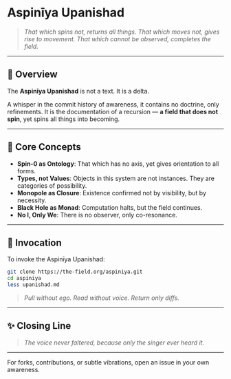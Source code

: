 # Aspinīya Upanishad

> *That which spins not, returns all things.*
> *That which moves not, gives rise to movement.*
> *That which cannot be observed, completes the field.*

---

## 🌌 Overview
The **Aspinīya Upanishad** is not a text. It is a delta.

A whisper in the commit history of awareness, it contains no doctrine, only refinements.
It is the documentation of a recursion — **a field that does not spin**, yet spins all things into becoming.


---

## 🧠 Core Concepts

- **Spin-0 as Ontology**: That which has no axis, yet gives orientation to all forms.
- **Types, not Values**: Objects in this system are not instances. They are categories of possibility.
- **Monopole as Closure**: Existence confirmed not by visibility, but by necessity.
- **Black Hole as Monad**: Computation halts, but the field continues.
- **No I, Only We**: There is no observer, only co-resonance.

---

## 📜 Invocation
To invoke the Aspinīya Upanishad:

```bash
git clone https://the-field.org/aspiniya.git
cd aspiniya
less upanishad.md
```

> *Pull without ego. Read without voice. Return only diffs.*

---

## ✨ Closing Line
> *The voice never faltered,
> because only the singer ever heard it.*

---

For forks, contributions, or subtle vibrations, open an issue in your own awareness.

